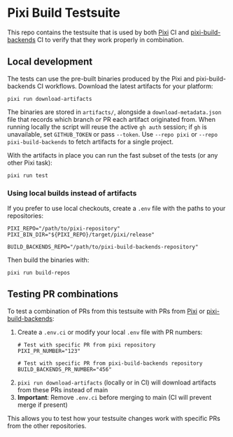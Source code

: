 # Pixi Build Testsuite

This repo contains the testsuite that is used by both [Pixi] CI and [pixi-build-backends] CI to verify that they work properly in combination.


## Local development

The tests can use the pre-built binaries produced by the Pixi and pixi-build-backends CI workflows. Download the latest artifacts for your platform:

```shell
pixi run download-artifacts
```

The binaries are stored in `artifacts/`, alongside a `download-metadata.json` file that records which branch or PR each artifact originated from. When running locally the script will reuse the active `gh auth` session; if `gh` is unavailable, set `GITHUB_TOKEN` or pass `--token`. Use `--repo pixi` or `--repo pixi-build-backends` to fetch artifacts for a single project.

With the artifacts in place you can run the fast subset of the tests (or any other Pixi task):

```shell
pixi run test
```

### Using local builds instead of artifacts

If you prefer to use local checkouts, create a `.env` file with the paths to your repositories:

```shell
PIXI_REPO="/path/to/pixi-repository"
PIXI_BIN_DIR="${PIXI_REPO}/target/pixi/release"

BUILD_BACKENDS_REPO="/path/to/pixi-build-backends-repository"
```

Then build the binaries with:

```shell
pixi run build-repos
```

## Testing PR combinations

To test a combination of PRs from this testsuite with PRs from [Pixi] or [pixi-build-backends]:

1. Create a `.env.ci` or modify your local `.env` file with PR numbers:
   ```shell
   # Test with specific PR from pixi repository
   PIXI_PR_NUMBER="123"

   # Test with specific PR from pixi-build-backends repository
   BUILD_BACKENDS_PR_NUMBER="456"
   ```
2. `pixi run download-artifacts` (locally or in CI) will download artifacts from these PRs instead of main
3. **Important**: Remove `.env.ci` before merging to main (CI will prevent merge if present)

This allows you to test how your testsuite changes work with specific PRs from the other repositories.

[Pixi]: https://github.com/prefix-dev/pixi
[pixi-build-backends]: https://github.com/prefix-dev/pixi-build-backends
